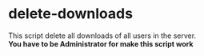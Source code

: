 # delete-downloads
This script delete all downloads of all users in the server. <BR>
<B>You have to be Administrator for make this script work </B>
